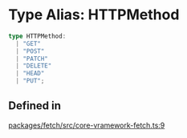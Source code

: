 # Type Alias: HTTPMethod

```ts
type HTTPMethod: 
  | "GET"
  | "POST"
  | "PATCH"
  | "DELETE"
  | "HEAD"
  | "PUT";
```

## Defined in

[packages/fetch/src/core-vramework-fetch.ts:9](https://github.com/vramework/vramework/blob/effbb4c429219b23928f1b1f0fcdb2fd3899355c/packages/fetch/src/core-vramework-fetch.ts#L9)
